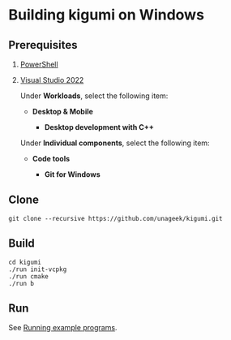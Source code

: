 # Building kigumi on Windows

## Prerequisites

1. [PowerShell](https://apps.microsoft.com/store/detail/powershell/9MZ1SNWT0N5D)

1. [Visual Studio 2022](https://visualstudio.microsoft.com/)

   Under **Workloads**, select the following item:

   - **Desktop & Mobile**

     - **Desktop development with C++**

   Under **Individual components**, select the following item:

   - **Code tools**

     - **Git for Windows**

## Clone

```
git clone --recursive https://github.com/unageek/kigumi.git
```

## Build

```
cd kigumi
./run init-vcpkg
./run cmake
./run b
```

## Run

See [Running example programs](run.md).
